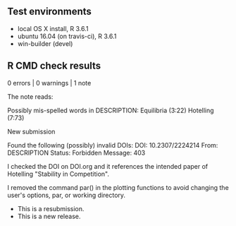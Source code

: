 ## Test environments
* local OS X install, R 3.6.1
* ubuntu 16.04 (on travis-ci), R 3.6.1
* win-builder (devel)

## R CMD check results

0 errors | 0 warnings | 1 note

The note reads:

Possibly mis-spelled words in DESCRIPTION:
    Equilibria (3:22)
    Hotelling (7:73)
  
  New submission
  
  Found the following (possibly) invalid DOIs:
    DOI: 10.2307/2224214
      From: DESCRIPTION
      Status: Forbidden
      Message: 403
      
I checked the DOI on DOI.org and it references the intended paper of Hotelling "Stability in Competition".

I removed the command par() in the plotting functions to avoid changing the user's options, par, or working directory.

* This is a resubmission.
* This is a new release.

